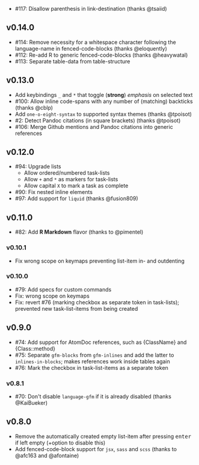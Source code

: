 - #117: Disallow parenthesis in link-destination (thanks @tsaiid)

## v0.14.0
- #114: Remove necessity for a whitespace character following the language-name in fenced-code-blocks (thanks @eloquently)
- #112: Re-add R to generic fenced-code-blocks (thanks @heavywatal)
- #113: Separate table-data from table-structure

## v0.13.0
- Add keybindings `_` and `*` that toggle (**strong**) _emphasis_ on selected text
- #100: Allow inline code-spans with any number of (matching) backticks (thanks @cblp)
- Add `one-o-eight-syntax` to supported syntax themes (thanks @tpoisot)
- #2: Detect Pandoc citations (in square brackets) (thanks @tpoisot)
- #106: Merge Github mentions and Pandoc citations into generic references

## v0.12.0
- #94: Upgrade lists
  - Allow ordered/numbered task-lists
  - Allow `+` and `*` as markers for task-lists
  - Allow capital `X` to mark a task as complete
- #90: Fix nested inline elements
- #97: Add support for `liquid` (thanks @fusion809)

## v0.11.0
- #82: Add **R Markdown** flavor (thanks to @pimentel)

### v0.10.1
- Fix wrong scope on keymaps preventing list-item in- and outdenting

### v0.10.0
- #79: Add specs for custom commands
- Fix: wrong scope on keymaps
- Fix: revert #76 (marking checkbox as separate token in task-lists); prevented new task-list-items from being created

## v0.9.0
- #74: Add support for AtomDoc references, such as {ClassName} and {Class::method}
- #75: Separate `gfm-blocks` from `gfm-inlines` and add the latter to `inlines-in-blocks`; makes references work inside tables again
- #76: Mark the checkbox in task-list-items as a separate token

### v0.8.1
- #70: Don't disable `language-gfm` if it is already disabled (thanks @KaiBueker)

## v0.8.0
- Remove the automatically created empty list-item after pressing <kbd>enter</kbd> if left empty (+option to disable this)
- Add fenced-code-block support for `jsx`, `sass` and `scss` (thanks to @afc163 and @afontaine)
